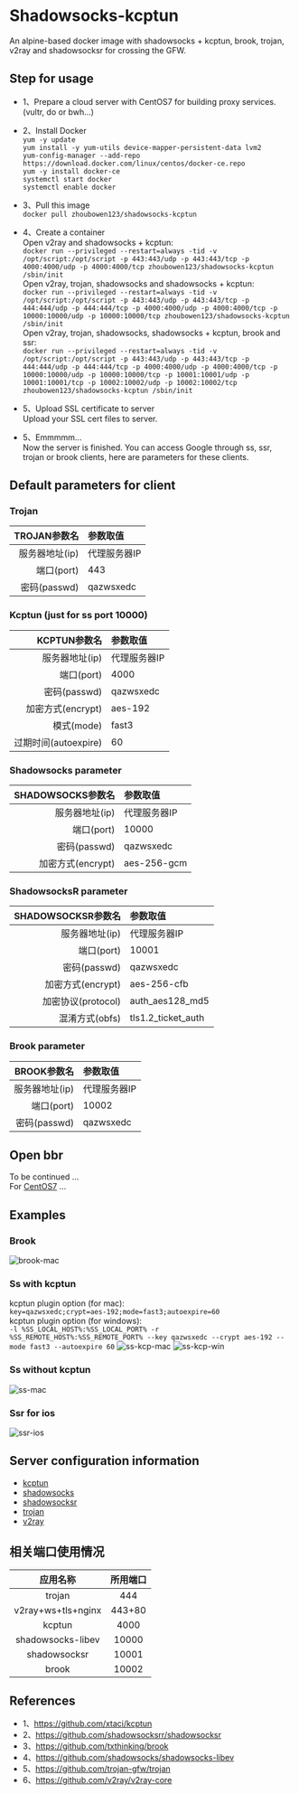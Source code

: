# Shadowsocks-kcptun
An alpine-based docker image with shadowsocks + kcptun, brook, trojan, v2ray and shadowsocksr for crossing the GFW.

## Step for usage
- 1、Prepare a cloud server with CentOS7 for building proxy services.(vultr, do or bwh...)
- 2、Install Docker<br>
  `yum -y update`<br>
  `yum install -y yum-utils device-mapper-persistent-data lvm2`<br>
  `yum-config-manager --add-repo https://download.docker.com/linux/centos/docker-ce.repo`<br>
  `yum -y install docker-ce`<br>
  `systemctl start docker`<br>
  `systemctl enable docker`<br>
- 3、Pull this image<br>
   `docker pull zhoubowen123/shadowsocks-kcptun`
- 4、Create a container<br>
  Open v2ray and shadowsocks + kcptun:<br>
  `docker run --privileged --restart=always -tid -v /opt/script:/opt/script -p 443:443/udp -p 443:443/tcp -p 4000:4000/udp -p 4000:4000/tcp zhoubowen123/shadowsocks-kcptun /sbin/init`<br>
  Open v2ray, trojan, shadowsocks and shadowsocks + kcptun:<br>
  `docker run --privileged --restart=always -tid -v /opt/script:/opt/script -p 443:443/udp -p 443:443/tcp -p 444:444/udp -p 444:444/tcp -p 4000:4000/udp -p 4000:4000/tcp -p 10000:10000/udp -p 10000:10000/tcp zhoubowen123/shadowsocks-kcptun /sbin/init`<br>
  Open v2ray, trojan, shadowsocks, shadowsocks + kcptun, brook and ssr:<br>
  `docker run --privileged --restart=always -tid -v /opt/script:/opt/script -p 443:443/udp -p 443:443/tcp -p 444:444/udp -p 444:444/tcp -p 4000:4000/udp -p 4000:4000/tcp -p 10000:10000/udp -p 10000:10000/tcp -p 10001:10001/udp -p 10001:10001/tcp -p 10002:10002/udp -p 10002:10002/tcp zhoubowen123/shadowsocks-kcptun /sbin/init`<br>
- 5、Upload SSL certificate to server<br>
  Upload your SSL cert files to server.
  
  
- 5、Emmmmm...<br>
  Now the server is finished. You can access Google through ss, ssr, trojan or brook clients, here are parameters for these clients.

## Default parameters for client
### Trojan
TROJAN参数名 | 参数取值
-: | :-
服务器地址(ip) | 代理服务器IP
端口(port) | 443
密码(passwd) | qazwsxedc

### Kcptun (just for ss port 10000)
KCPTUN参数名 | 参数取值
-: | :-
服务器地址(ip) | 代理服务器IP
端口(port) | 4000
密码(passwd) | qazwsxedc
加密方式(encrypt) | aes-192
模式(mode) | fast3
过期时间(autoexpire) | 60

### Shadowsocks parameter
SHADOWSOCKS参数名 | 参数取值
-: | :-
服务器地址(ip) | 代理服务器IP
端口(port) | 10000
密码(passwd) | qazwsxedc
加密方式(encrypt) | aes-256-gcm

### ShadowsocksR parameter
SHADOWSOCKSR参数名 | 参数取值
-: | :-
服务器地址(ip) | 代理服务器IP
端口(port) | 10001
密码(passwd) | qazwsxedc
加密方式(encrypt) | aes-256-cfb
加密协议(protocol) | auth_aes128_md5
混淆方式(obfs) | tls1.2_ticket_auth

### Brook parameter
BROOK参数名 | 参数取值
-: | :-
服务器地址(ip) | 代理服务器IP
端口(port) | 10002
密码(passwd) | qazwsxedc

## Open bbr
 To be continued ... <br>
 For [CentOS7](https://www.vultr.com/docs/how-to-deploy-google-bbr-on-centos-7) ...

## Examples
### Brook
![brook-mac](https://raw.githubusercontent.com/zhoubowen-sky/shadowsocks-kcptun/master/doc/brook-mac.png)

### Ss with kcptun
  kcptun plugin option (for mac):<br>
  `key=qazwsxedc;crypt=aes-192;mode=fast3;autoexpire=60`<br>
  kcptun plugin option (for windows):<br>
  `-l %SS_LOCAL_HOST%:%SS_LOCAL_PORT% -r %SS_REMOTE_HOST%:%SS_REMOTE_PORT% --key qazwsxedc --crypt aes-192 --mode fast3 --autoexpire 60`
![ss-kcp-mac](https://raw.githubusercontent.com/zhoubowen-sky/shadowsocks-kcptun/master/doc/ss-kcp-mac.png)
![ss-kcp-win](https://raw.githubusercontent.com/zhoubowen-sky/shadowsocks-kcptun/master/doc/ss-kcp-win.png)

### Ss without kcptun
![ss-mac](https://raw.githubusercontent.com/zhoubowen-sky/shadowsocks-kcptun/master/doc/ss-mac.png)

### Ssr for ios
![ssr-ios](https://raw.githubusercontent.com/zhoubowen-sky/shadowsocks-kcptun/master/doc/ssr-ios.png)

## Server configuration information
- [kcptun](https://github.com/zhoubowen-sky/shadowsocks-kcptun/blob/master/script/kcptun.json)
- [shadowsocks](https://github.com/zhoubowen-sky/shadowsocks-kcptun/blob/master/script/shadowsocks.json)
- [shadowsocksr](https://github.com/zhoubowen-sky/shadowsocks-kcptun/blob/master/script/shadowsocksr.json)
- [trojan](https://github.com/zhoubowen-sky/shadowsocks-kcptun/blob/master/script/trojan_server.json)
- [v2ray](https://github.com/zhoubowen-sky/shadowsocks-kcptun/blob/master/script/v2ray_server.json)

## 相关端口使用情况

应用名称 | 所用端口
:-: | :-:
trojan | 444
v2ray+ws+tls+nginx | 443+80
kcptun | 4000
shadowsocks-libev | 10000
shadowsocksr | 10001
brook | 10002

## References
- 1、https://github.com/xtaci/kcptun
- 2、https://github.com/shadowsocksrr/shadowsocksr
- 3、https://github.com/txthinking/brook
- 4、https://github.com/shadowsocks/shadowsocks-libev
- 5、https://github.com/trojan-gfw/trojan
- 6、https://github.com/v2ray/v2ray-core

